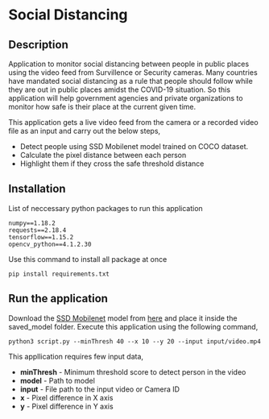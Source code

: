 # Social Distancing
## Description
Application to monitor social distancing between people in public places using the video feed from Survillence or Security cameras.
Many countries have mandated social distancing as a rule that people should follow while they are out in public places amidst the COVID-19 situation. So this application will help government agencies and private organizations to monitor how safe is their place at the current given time.

This application gets a live video feed from the camera or a recorded video file as an input and carry out the below steps,
  - Detect people using SSD Mobilenet model trained on COCO dataset.
  - Calculate the pixel distance between each person
  - Highlight them if they cross the safe threshold distance

## Installation
List of neccessary python packages to run this application
```
numpy==1.18.2
requests==2.18.4
tensorflow==1.15.2
opencv_python==4.1.2.30
```
Use this command to install all package at once
```
pip install requirements.txt 
```
## Run the application
Download the [SSD Mobilenet](https://drive.google.com/uc?id=1wqpmLlWht7Ihs1mH2WQnLdKxoSj6c8SN&export=download) model from [here](https://drive.google.com/uc?id=1wqpmLlWht7Ihs1mH2WQnLdKxoSj6c8SN&export=download) and place it inside the saved_model folder.
Execute this application using the following command,
```
python3 script.py --minThresh 40 --x 10 --y 20 --input input/video.mp4
```
This appllication requires few input data,

  - **minThresh** - Minimum threshold score to detect person in the video
  - **model** -  Path to model 
  - **input** - File path to the input video or Camera ID
  - **x** - Pixel difference in X axis
  - **y** - Pixel difference in Y axis

